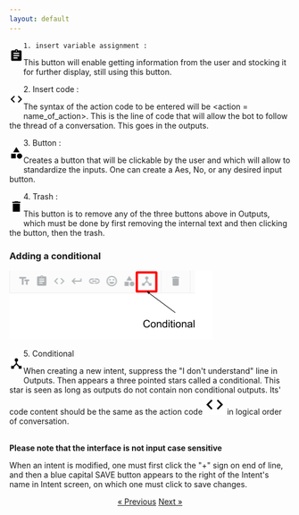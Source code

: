 ```yaml
---
layout: default
---
```

<div style="float:left;width:5%" markdown="1">

 ![image](/assets/images/assignment.png) 
</div>

    1. insert variable assignment :
 
This button will enable getting information from the user and stocking it for further display, still using this button.




<div style="float:left;width:5%" markdown="1">

 ![image](/assets/images/chevrons.png) 
</div>
    2. Insert code :

The syntax of the action code to be entered will be &#60;action = name_of_action&#62;. This is the line of code that will allow the bot to follow the thread of a conversation. This goes in the outputs. 




<div style="float:left;width:5%" markdown="1">

 ![image](/assets/images/category.png) 
</div>
    3. Button :

Creates a button that will be clickable by the user and which will allow to standardize the inputs. One can create a Aes, No, or any desired input button.



<div style="float:left;width:5%" markdown="1">

 ![image](/assets/images/trash.png) 
</div>
    4. Trash :

This button is to remove any of the three buttons above in Outputs, which must be done by first removing the internal text and then clicking the button, then the trash.



### Adding a conditional


![image](/assets/images/conditional-in-output-options.png)

<div style="float:left;width:5%" markdown="1">

 ![image](/assets/images/device_hub.png) 
</div>
    5. Conditional

When creating a new intent, suppress the "I don't understand" line in Outputs. Then appears a three pointed stars called a conditional. This star is seen as long as outputs do not contain non conditional outputs. Its' code content should be the same as the action code ![image](/assets/images/chevrons.png) in logical order of conversation. <br><br>

**Please note that the interface is not input case sensitive**

When an intent is modified, one must first click the "+" sign on end of line, and then a blue capital SAVE button appears to the right of the Intent's name in Intent screen, on which one must click to save changes. 



<div style = "text-align:center" markdown="1">
<a href="English-version1.html" class="previous">&laquo; Previous</a>
<a href="English-version3.html" class="next">Next &raquo;</a>
</div>
